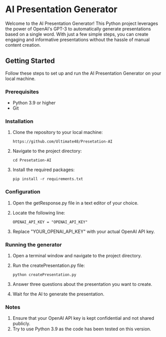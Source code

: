 # AI Presentation Generator

Welcome to the AI Presentation Generator! This Python project leverages the power of OpenAI's GPT-3 to automatically generate presentations based on a single word. With just a few simple steps, you can create engaging and informative presentations without the hassle of manual content creation.

## Getting Started

Follow these steps to set up and run the AI Presentation Generator on your local machine.

### Prerequisites

- Python 3.9 or higher
- Git

### Installation

1. Clone the repository to your local machine:

   ```
   https://github.com/Ultimate48/Presetation-AI
    ```
   
2. Navigate to the project directory:

    ```
    cd Presetation-AI
    ```
   
3. Install the required packages:

    ```
    pip install -r requirements.txt
    ```
   
### Configuration

1. Open the getResponse.py file in a text editor of your choice.

2. Locate the following line:

   ```
   OPENAI_API_KEY = "OPENAI_API_KEY"
    ```
   
3. Replace "YOUR_OPENAI_API_KEY" with your actual OpenAI API key.

### Running the generator

1. Open a terminal window and navigate to the project directory.
2. Run the createPresentation.py file:

   ```
   python createPresentation.py
    ```
   
3. Answer three questions about the presentation you want to create.
4. Wait for the AI to generate the presentation.

### Notes
1. Ensure that your OpenAI API key is kept confidential and not shared publicly.
2. Try to use Python 3.9 as the code has been tested on this version.